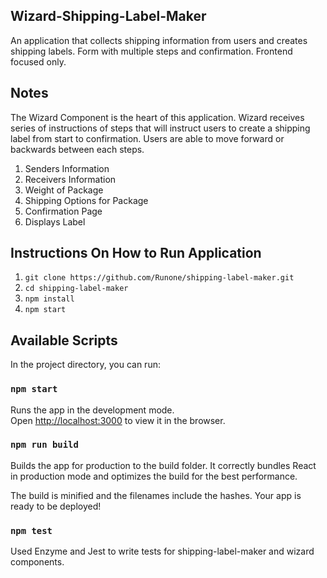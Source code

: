 ## Wizard-Shipping-Label-Maker

An application that collects shipping information from users and creates shipping labels. Form with multiple steps and confirmation. Frontend focused only. 

## Notes
The Wizard Component is the heart of this application. Wizard receives series of instructions of steps that will instruct users to create a shipping label from start to confirmation. Users are able to move forward or backwards between each steps.

1. Senders Information
2. Receivers Information
3. Weight of Package
4. Shipping Options for Package
5. Confirmation Page
6. Displays Label


## Instructions On How to Run Application

1. ``git clone https://github.com/Runone/shipping-label-maker.git``
2. ``cd shipping-label-maker``
3. ``npm install``
4. ``npm start``

## Available Scripts

In the project directory, you can run:

### `npm start`

Runs the app in the development mode.<br>
Open [http://localhost:3000](http://localhost:3000) to view it in the browser.


### `npm run build`

Builds the app for production to the build folder.
It correctly bundles React in production mode and optimizes the build for the best performance.

The build is minified and the filenames include the hashes.
Your app is ready to be deployed!

### `npm test`

Used Enzyme and Jest to write tests for shipping-label-maker and wizard components.
